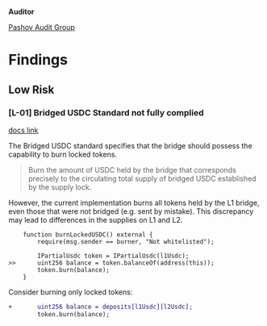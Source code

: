**Auditor**

[Pashov Audit Group](https://twitter.com/PashovAuditGrp)

# Findings

## Low Risk

### [L-01] Bridged USDC Standard not fully complied

[docs link](https://github.com/circlefin/stablecoin-evm/blob/master/doc/bridged_USDC_standard.md#2-ability-to-burn-locked-usdc)

The Bridged USDC standard specifies that the bridge should possess the capability to burn locked tokens.

> Burn the amount of USDC held by the bridge that corresponds precisely to the circulating total supply of bridged USDC established by the supply lock.

However, the current implementation burns all tokens held by the L1 bridge, even those that were not bridged (e.g. sent by mistake). This discrepancy may lead to differences in the supplies on L1 and L2.

```solidity
    function burnLockedUSDC() external {
        require(msg.sender == burner, "Not whitelisted");

        IPartialUsdc token = IPartialUsdc(l1Usdc);
>>      uint256 balance = token.balanceOf(address(this));
        token.burn(balance);
    }
```

Consider burning only locked tokens:

```diff
+       uint256 balance = deposits[l1Usdc][l2Usdc];
        token.burn(balance);
```
